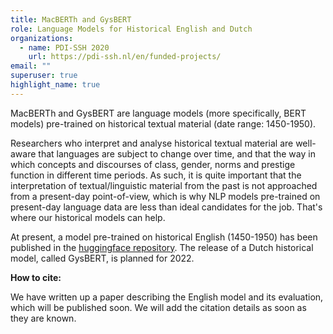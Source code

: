 ```yaml
---
title: MacBERTh and GysBERT
role: Language Models for Historical English and Dutch
organizations:
  - name: PDI-SSH 2020
    url: https://pdi-ssh.nl/en/funded-projects/
email: ""
superuser: true
highlight_name: true
---
```

MacBERTh and GysBERT are language models (more specifically, BERT models) pre-trained on historical textual material (date range: 1450-1950).

Researchers who interpret and analyse historical textual material are well-aware that languages are subject to change over time, and that the way in which concepts and discourses of class, gender, norms and prestige function in different time periods. As such, it is quite important that the interpretation of textual/linguistic material from the past is not approached from a present-day point-of-view, which is why NLP models pre-trained on present-day language data are less than ideal candidates for the job. That's where our historical models can help.

At present, a model pre-trained on historical English (1450-1950) has been published in the [huggingface repository](https://huggingface.co/emanjavacas/MacBERTh/tree/main). The release of a Dutch historical model, called GysBERT, is planned for 2022. 

**How to cite:**

We have written up a paper describing the English model and its evaluation, which will be published soon. We will add the citation details as soon as they are known.

<!-- Manjavacas, Enrique & Lauren Fonteyn. MacBERTh: Development and Evaluation of a Historically Pre-trained Language Model for English (1450-1950).  -->